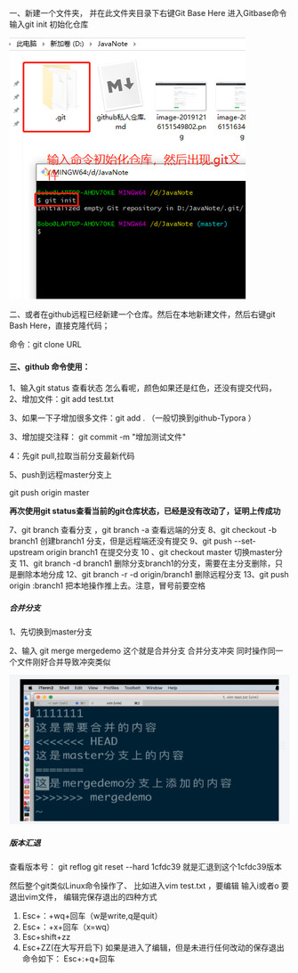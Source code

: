 一、新建一个文件夹，
并在此文件夹目录下右键Git Base Here 进入Gitbase命令
输入git init 初始化仓库

![image-20200102161042685](images.assets/image-20200102161042685.png)

二、或者在github远程已经新建一个仓库。然后在本地新建文件，然后右键git Bash Here，直接克隆代码；

命令：git clone URL

#### 三、github 命令使用：

1、输入git status  查看状态
怎么看呢，颜色如果还是红色，还没有提交代码，
2、增加文件：git  add  test.txt     

3、如果一下子增加很多文件：git  add .   （一般切换到github-Typora ）

3、增加提交注释：  git commit -m "增加测试文件"  

4：先git pull,拉取当前分支最新代码

5、push到远程master分支上

   git push origin master

**再次使用****git status****查看当前的****git****仓库状态，已经是没有改动了，证明上传成功**

 



7、git branch   查看分支 ，git branch -a  查看远端的分支
8、git checkout -b branch1  创建branch1 分支，但是远程端还没有提交
9、git push --set-upstream origin branch1   在提交分支
10 、git checkout master  切换master分支
11、git branch  -d  branch1   删除分支branch1的分支，需要在主分支删除，只是删除本地分成
12、git branch -r -d origin/branch1       删除远程分支
 13、git push origin :branch1        把本地操作推上去。注意，冒号前要空格

##### 合并分支

1、先切换到master分支

2、输入 git merge mergedemo     这个就是合并分支
合并分支冲突  同时操作同一个文件刚好合并导致冲突类似

<img src="images.assets/image-20200102161502977.png" alt="image-20200102161502977"  />

##### 版本汇退

查看版本号： git reflog
git  reset  --hard  1cfdc39    就是汇退到这个1cfdc39版本



然后整个git类似Linux命令操作了、
比如进入vim test.txt  ，要编辑  输入i或者o
要退出vim文件，
编辑完保存退出的四种方式

1. Esc+：+wq+回车（w是write,q是quit）
2. Esc+：+x+回车（x=wq）
3. Esc+shift+zz 
4. Esc+ZZ(在大写开启下)
如果是进入了编辑，但是未进行任何改动的保存退出命令如下：
Esc+:+q+回车



